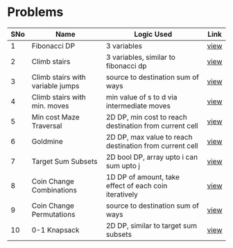 # Problems

SNo | Name | Logic Used | Link |
----|------|------------|------|
1 | Fibonacci DP | 3 variables | [view](fibonacci_dp.cpp)
2 | Climb stairs | 3 variables, similar to fibonacci dp | [view](climb_stairs.cpp) 
3 | Climb stairs with variable jumps | source to destination sum of ways | [view](climb_stairs_variable_jumps.cpp) 
4 | Climb stairs with min. moves | min value of s to d via intermediate moves | [view](climb_stairs_min_moves.cpp)
5 | Min cost Maze Traversal | 2D DP, min cost to reach destination from current cell | [view](min_cost_maze_traversal.cpp)
6 | Goldmine | 2D DP, max value to reach destination from current cell | [view](goldmine.cpp) 
7 | Target Sum Subsets | 2D bool DP, array upto i can sum upto j | [view](target_sum_subsets.cpp)
8 | Coin Change Combinations | 1D DP of amount, take effect of each coin iteratively | [view](coin_change_combinations.cpp)
9 | Coin Change Permutations | source to destination sum of ways | [view](coin_change_permutations.cpp)
10 | 0-1 Knapsack | 2D DP, similar to target sum subsets | [view](zeroOne_knapsack.cpp)